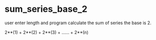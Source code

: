 # sum_series_base_2
user enter length and program calculate the sum of series the base is 2.

2**(1) + 2**(2) + 2**(3) + ...... + 2**(n)
